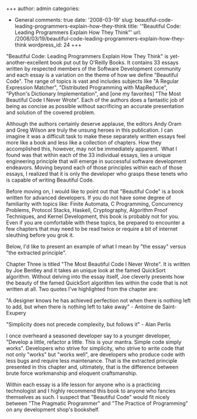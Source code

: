 +++
author: admin
categories:
- General
comments: true
date: '2008-03-19'
slug: beautiful-code-leading-programmers-explain-how-they-think
title: '“Beautiful Code: Leading Programmers Explain How They Think”'
url: /2008/03/19/beautiful-code-leading-programmers-explain-how-they-think
wordpress_id: 24
+++


"Beautiful Code: Leading Programmers Explain How They Think" is yet-another-excellent book put out by O'Reilly Books. It contains 33 essays written by respected members of the Software Development community and each essay is a variation on the theme of how we define "Beautiful Code". The range of topics is vast and includes subjects like "A Regular Expression Matcher", "Distributed Programming with MapReduce", "Python's Dictionary Implementation", and [one my favorites] "The Most Beautiful Code I Never Wrote". Each of the authors does a fantastic job of being as concise as possible without sacrificing an accurate presentation and solution of the covered problem. 

Although the authors certainly deserve applause, the editors Andy Oram and Greg Wilson are truly the unsung heroes in this publication. I can imagine it was a difficult task to make these separately written essays feel more like a book and less like a collection of chapters. How they accomplished this, however, may not be immediately apparent.  What I found was that within each of the 33 individual essays, lies a unique engineering principle that will emerge in successful software development endeavors. Moving beyond each of those principles within each of those essays, I realized that it is only the developer who grasps these tenets who is capable of writing Beautiful Code. 

Before moving on, I would like to point out that "Beautiful Code" is a book written for advanced developers. If you do not have some degree of familiarity with topics like: Finite Automata, C Programming, Concurrency Problems, Protocol Stacks, Haskell, Cryptography, Algorithm Proof Techniques, and Kernel Development, this book is probably not for you. Even if you are comfortable with these topics, be prepared to encounter a few chapters that may need to be read twice or require a bit of internet sleuthing before you grok it. 

Below, I'd like to present an example of what I mean by "the essay" versus "the extracted principle".

Chapter Three is titled "The Most Beautiful Code I Never Wrote". It is written by Joe Bentley and it takes an unique look at the famed QuickSort algorithm. Without delving into the essay itself, Joe cleverly presents how the beauty of the famed QuickSort algorithm lies within the code that is not written at all. Two quotes I've highlighted from the chapter are:

"A designer knows he has achieved perfection not when there is nothing left to add, but when there is nothing left to take away" - Antoine de Saint-Exupery

"Simplicity does not precede complexity, but follows it" - Alan Perlis

I once overheard a seasoned developer say to a younger developer, "Develop a little, refactor a little. This is your mantra. Simple code simply works". Developers who strive for simplicity, who strive to write code that not only "works" but "works well", are developers who produce code with less bugs and require less maintenance. That is the extracted principle presented in this chapter and, ultimately, that is the difference between brute force workmanship and eloquent craftsmanship. 

Within each essay is a life lesson for anyone who is a practicing technologist and I highly recommend this book to anyone who fancies themselves as such. I suspect that "Beautiful Code" would fit nicely between "The Pragmatic Programmer" and "The Practice of Programming" on any development shop's bookshelf.
